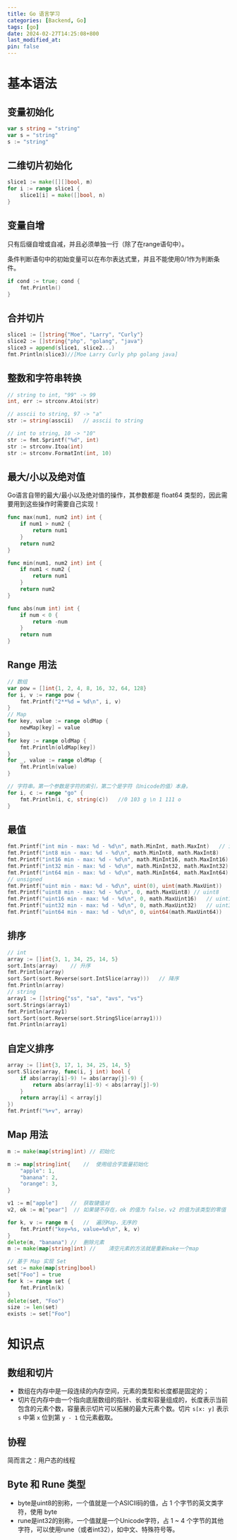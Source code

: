 ```yaml
---
title: Go 语言学习
categories: [Backend, Go]
tags: [go]
date: 2024-02-27T14:25:08+800
last_modified_at: 
pin: false
---
```


# 基本语法

## 变量初始化

```go
var s string = "string"
var s = "string"
s := "string"
```

## 二维切片初始化

```go
slice1 := make([][]bool, m)
for i := range slice1 {
    slice1[i] = make([]bool, n)
}
```

## 变量自增

只有后缀自增或自减，并且必须单独一行（除了在range语句中）。

条件判断语句中的初始变量可以在布尔表达式里，并且不能使用0/1作为判断条件。
```go
if cond := true; cond {
    fmt.Println()
}
```

## 合并切片

```go
slice1 := []string{"Moe", "Larry", "Curly"}
slice2 := []string{"php", "golang", "java"}
slice3 = append(slice1, slice2...)
fmt.Println(slice3)//[Moe Larry Curly php golang java]
```

## 整数和字符串转换
```go
// string to int, "99" -> 99
int, err := strconv.Atoi(str)

// asscii to string, 97 -> "a"
str := string(asscii)   // asscii to string

// int to string, 10 -> "10"
str := fmt.Sprintf("%d", int)
str := strconv.Itoa(int)
str := strconv.FormatInt(int, 10)

```

## 最大/小以及绝对值

Go语言自带的最大/最小以及绝对值的操作，其参数都是 float64 类型的，因此需要用到这些操作时需要自己实现！

```go
func max(num1, num2 int) int {
    if num1 > num2 {
        return num1
    }
    return num2
}

func min(num1, num2 int) int {
    if num1 < num2 {
        return num1
    }
    return num2
}

func abs(num int) int {
    if num < 0 {
        return -num
    }
    return num
}
```


## Range 用法

```go
// 数组
var pow = []int{1, 2, 4, 8, 16, 32, 64, 128}
for i, v := range pow {
    fmt.Printf("2**%d = %d\n", i, v)
}
// Map
for key, value := range oldMap {
    newMap[key] = value
}
for key := range oldMap {
    fmt.Println(oldMap[key])
}
for _, value := range oldMap {
    fmt.Println(value)
}

// 字符串。第一个参数是字符的索引，第二个是字符（Unicode的值）本身。
for i, c := range "go" {
    fmt.Println(i, c, string(c))   //0 103 g \n 1 111 o
}
```

## 最值

```go
fmt.Printf("int min - max: %d - %d\n", math.MinInt, math.MaxInt)   // int
fmt.Printf("int8 min - max: %d - %d\n", math.MinInt8, math.MaxInt8)    // int8
fmt.Printf("int16 min - max: %d - %d\n", math.MinInt16, math.MaxInt16) // int16
fmt.Printf("int32 min - max: %d - %d\n", math.MinInt32, math.MaxInt32) // int32
fmt.Printf("int64 min - max: %d - %d\n", math.MinInt64, math.MaxInt64) // int64
// unsigned
fmt.Printf("uint min - max: %d - %d\n", uint(0), uint(math.MaxUint))   // uint
fmt.Printf("uint8 min - max: %d - %d\n", 0, math.MaxUint8) // uint8
fmt.Printf("uint16 min - max: %d - %d\n", 0, math.MaxUint16)   // uint16
fmt.Printf("uint32 min - max: %d - %d\n", 0, math.MaxUint32)   // uint32
fmt.Printf("uint64 min - max: %d - %d\n", 0, uint64(math.MaxUint64))   // uint64
```



## 排序

```go
// int
array := []int{3, 1, 34, 25, 14, 5}
sort.Ints(array)    // 升序
fmt.Println(array)
sort.Sort(sort.Reverse(sort.IntSlice(array)))   // 降序
fmt.Println(array)
// string
array1 := []string{"ss", "sa", "avs", "vs"}
sort.Strings(array1)
fmt.Println(array1)
sort.Sort(sort.Reverse(sort.StringSlice(array1)))
fmt.Println(array1)
```

## 自定义排序
```go
array := []int{3, 17, 1, 34, 25, 14, 5}
sort.Slice(array, func(i, j int) bool {
    if abs(array[i]-9) != abs(array[j]-9) {
        return abs(array[i]-9) < abs(array[j]-9)
    }
    return array[i] < array[j]
})
fmt.Printf("%+v", array)
```


## Map 用法
```go
m := make(map[string]int) // 初始化

m := map[string]int{    //  使用组合字面量初始化
    "apple": 1,
    "banana": 2,
    "orange": 3,
}

v1 := m["apple"]    //  获取键值对
v2, ok := m["pear"]  // 如果键不存在，ok 的值为 false，v2 的值为该类型的零值

for k, v := range m {   //  遍历Map，无序的
    fmt.Printf("key=%s, value=%d\n", k, v)
}
delete(m, "banana") //  删除元素
m := make(map[string]int) //    清空元素的方法就是重新make一个map

// 基于 Map 实现 Set
set := make(map[string]bool)
set["Foo"] = true
for k := range set {
    fmt.Println(k)
}
delete(set, "Foo")
size := len(set)
exists := set["Foo"]
```

# 知识点

## 数组和切片

- 数组在内存中是一段连续的内存空间，元素的类型和长度都是固定的；
- 切片在内存中由一个指向底层数组的指针、长度和容量组成的，长度表示当前包含的元素个数，容量表示切片可以拓展的最大元素个数。切片 `s[x: y]` 表示 `s` 中第 `x` 位到第 `y - 1` 位元素截取。

## 协程

简而言之：用户态的线程

## Byte 和 Rune 类型

- byte是uint8的别称，一个值就是一个ASICII码的值，占 1 个字节的英文类字符，使用 byte
- rune是int32的别称，一个值就是一个Unicode字符，占 1 ~ 4 个字节的其他字符，可以使用rune（或者int32），如中文、特殊符号等。